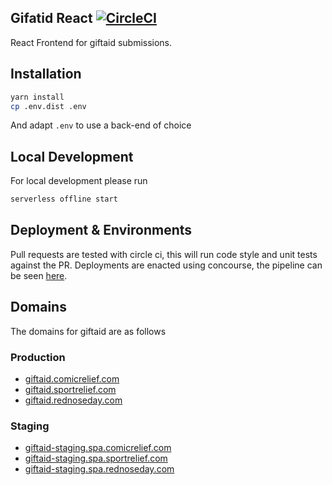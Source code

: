 ## Gifatid React [![CircleCI](https://circleci.com/gh/comicrelief/giftaid-react.svg?style=svg&circle-token=77285c466e4c1f4cbb4a2fcfe10af99e98b0ec0c)](https://circleci.com/gh/comicrelief/giftaid-react)
React Frontend for giftaid submissions.

## Installation

```bash
yarn install
cp .env.dist .env
```

And adapt `.env` to use a back-end of choice

## Local Development

For local development please run

```bash
serverless offline start
```

## Deployment & Environments

Pull requests are tested with circle ci, this will run code style and unit tests against the PR. Deployments are enacted
using concourse, the pipeline can be seen [here](https://ci.services.comicrelief.com/teams/main/pipelines/service-giftaid?groups=SPA).

## Domains

The domains for giftaid are as follows

### Production

- [giftaid.comicrelief.com](https://giftaid.comicrelief.com)
- [giftaid.sportrelief.com](https://giftaid.sportrelief.com)
- [giftaid.rednoseday.com](https://giftaid.rednoseday.com)


### Staging

- [giftaid-staging.spa.comicrelief.com](https://giftaid-staging.spa.comicrelief.com)
- [giftaid-staging.spa.sportrelief.com](https://giftaid-staging.spa.sportrelief.com)
- [giftaid-staging.spa.rednoseday.com](https://giftaid-staging.spa.rednoseday.com)
